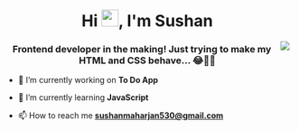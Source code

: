 <h1 align="center">Hi <img src="https://media.giphy.com/media/hvRJCLFzcasrR4ia7z/giphy.gif" width="30">, I'm Sushan</h1>
<img src="https://media.giphy.com/media/zOvBKUUEERdNm/giphy.gif?cid=ecf05e47lg7qn7we8cdehkn1h702yaq9iw1bbyuj0dyz6qh4&rid=giphy.gif&ct=g" align="right">
<h3 align="center">Frontend developer in the making! Just trying to make my HTML and CSS behave... 😂👨‍💻</h3>

- 🔭 I’m currently working on **To Do App**

- 🌱 I’m currently learning **JavaScript**

- 📫 How to reach me **sushanmaharjan530@gmail.com**
